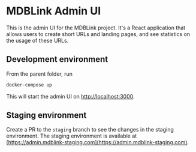 # MDBLink Admin UI

This is the admin UI for the MDBLink project. It's a React application that allows users to create short URLs and landing pages, and see statistics on the usage of these URLs.

## Development environment

From the parent folder, run

```bash
docker-compose up
```

This will start the admin UI on [http://localhost:3000](http://localhost:3000).

## Staging environment

Create a PR to the `staging` branch to see the changes in the staging environment. The staging environment is available at [https://admin.mdblink-staging.com](https://admin.mdblink-staging.com).